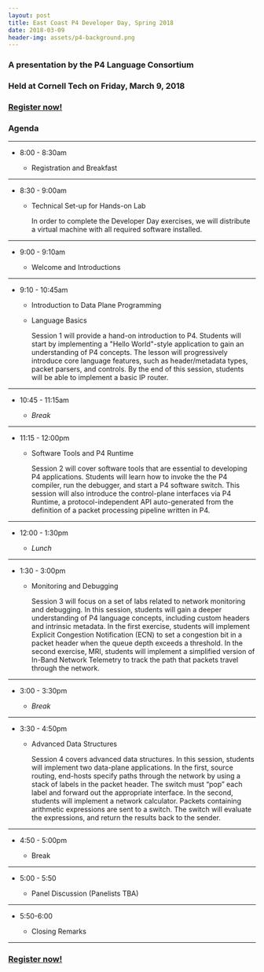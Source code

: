 ```yaml
---
layout: post
title: East Coast P4 Developer Day, Spring 2018
date: 2018-03-09
header-img: assets/p4-background.png
---
```

        
### A presentation by the P4 Language Consortium
    
### Held at Cornell Tech on Friday, March 9, 2018 

### [Register now!](https://www.eventbrite.com/e/east-coast-p4-developer-day-spring-2018-tickets-42621110890)
            
### Agenda 

---

* 8:00 - 8:30am

    * Registration and Breakfast

---

* 8:30 - 9:00am
    
    * Technical Set-up for Hands-on Lab

      In order to complete the Developer Day exercises, we will
      distribute a virtual machine with all required software
      installed.

---

* 9:00 - 9:10am
    
    * Welcome and Introductions

---    
    
* 9:10 - 10:45am
    
    * Introduction to Data Plane Programming
    
    * Language Basics
    
      Session 1 will provide a hand-on introduction to P4. Students
      will start by implementing a "Hello World"-style application to
      gain an understanding of P4 concepts. The lesson will
      progressively introduce core language features, such as
      header/metadata types, packet parsers, and controls. By the end
      of this session, students will be able to implement a basic IP
      router.

----

* 10:45 - 11:15am
    
    * _Break_

---
    
* 11:15 - 12:00pm
    
    * Software Tools and P4 Runtime
    
      Session 2 will cover software tools that are essential to
      developing P4 applications. Students will learn how to invoke
      the the P4 compiler, run the debugger, and start a P4 software
      switch. This session will also introduce the control-plane
      interfaces via P4 Runtime, a protocol-independent API
      auto-generated from the definition of a packet processing
      pipeline written in P4.

---
    
* 12:00 - 1:30pm

    * _Lunch_

---
    
* 1:30 - 3:00pm
    
    * Monitoring and Debugging
    
      Session 3 will focus on a set of labs related to network
      monitoring and debugging. In this session, students will gain a
      deeper understanding of P4 language concepts, including custom
      headers and intrinsic metadata. In the first exercise, students
      will implement Explicit Congestion Notification (ECN) to set a
      congestion bit in a packet header when the queue depth exceeds a
      threshold. In the second exercise, MRI, students will implement
      a simplified version of In-Band Network Telemetry to track the
      path that packets travel through the network.

---

* 3:00 - 3:30pm
    
    * _Break_

---

* 3:30 - 4:50pm
    
    * Advanced Data Structures
    
      Session 4 covers advanced data structures. In this session,
      students will implement two data-plane applications. In the
      first, source routing, end-hosts specify paths through the
      network by using a stack of labels in the packet header. The
      switch must “pop” each label and forward out the appropriate
      interface. In the second, students will implement a network
      calculator. Packets containing arithmetic expressions are sent
      to a switch. The switch will evaluate the expressions, and
      return the results back to the sender.

---

* 4:50 - 5:00pm
    
    * Break

---

* 5:00 - 5:50
    
    * Panel Discussion (Panelists TBA)

---
    
* 5:50-6:00
    
    * Closing Remarks

---

### [Register now!](https://www.eventbrite.com/e/east-coast-p4-developer-day-spring-2018-tickets-42621110890)